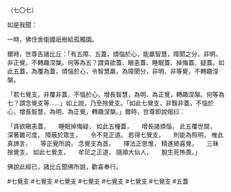 （七〇七）

如是我聞：

一時，佛住舍衛國祇樹給孤獨園。

爾時，世尊告諸比丘：「有五障、五蓋，煩惱於心，能羸智慧，障閡之分，非明、非正覺，不轉趣涅槃。何等為五？謂貪欲蓋、瞋恚蓋、睡眠蓋、掉悔蓋、疑蓋。如此五蓋，為覆為蓋，煩惱於心，令智慧羸，為障閡分，非明、非等覺，不轉趣涅槃。

「若七覺支，非覆非蓋，不惱於心，增長智慧，為明、為正覺，轉趣涅槃。何等為七？謂念覺支等……」如上說，乃至捨覺支。「如此七覺支，非翳非蓋，不惱於心，增長智慧，為明、為正覺，轉趣涅槃。」爾時，世尊即說偈曰：

「貪欲瞋恚蓋，　　睡眠掉悔疑，
如此五種蓋，　　增長諸煩惱，
此五覆世間，　　深著難可度，
障蔽於眾生，　　令不見正道。
若得七覺支，　　則能為照明，
唯此真諦言，　　等正覺所說，
念覺支為首，　　擇法正思惟，
精進猗喜覺，　　三昧捨覺支，
如此七覺支，　　牟尼之正道，
隨順大仙人，　　脫生死怖畏。」

佛說此經已，諸比丘聞佛所說，歡喜奉行。



#七覺支
#七覺支
#七覺支
#七覺支
#七覺支
#七覺支
#七覺支
#五蓋
